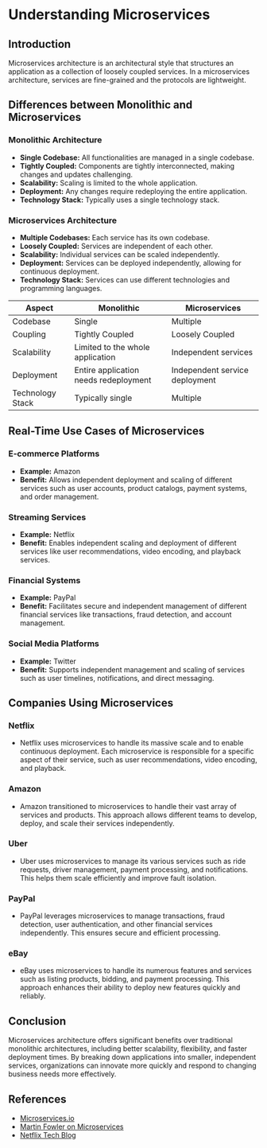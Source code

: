 # Understanding Microservices

## Introduction
Microservices architecture is an architectural style that structures an application as a collection of loosely coupled services. In a microservices architecture, services are fine-grained and the protocols are lightweight.

## Differences between Monolithic and Microservices

### Monolithic Architecture
- **Single Codebase:** All functionalities are managed in a single codebase.
- **Tightly Coupled:** Components are tightly interconnected, making changes and updates challenging.
- **Scalability:** Scaling is limited to the whole application.
- **Deployment:** Any changes require redeploying the entire application.
- **Technology Stack:** Typically uses a single technology stack.

### Microservices Architecture
- **Multiple Codebases:** Each service has its own codebase.
- **Loosely Coupled:** Services are independent of each other.
- **Scalability:** Individual services can be scaled independently.
- **Deployment:** Services can be deployed independently, allowing for continuous deployment.
- **Technology Stack:** Services can use different technologies and programming languages.

| Aspect          | Monolithic                                      | Microservices                                 |
|-----------------|-------------------------------------------------|-----------------------------------------------|
| Codebase        | Single                                          | Multiple                                      |
| Coupling        | Tightly Coupled                                 | Loosely Coupled                               |
| Scalability     | Limited to the whole application                | Independent services                          |
| Deployment      | Entire application needs redeployment           | Independent service deployment                |
| Technology Stack| Typically single                                | Multiple                                      |

## Real-Time Use Cases of Microservices

### E-commerce Platforms
- **Example:** Amazon
- **Benefit:** Allows independent deployment and scaling of different services such as user accounts, product catalogs, payment systems, and order management.

### Streaming Services
- **Example:** Netflix
- **Benefit:** Enables independent scaling and deployment of different services like user recommendations, video encoding, and playback services.

### Financial Systems
- **Example:** PayPal
- **Benefit:** Facilitates secure and independent management of different financial services like transactions, fraud detection, and account management.

### Social Media Platforms
- **Example:** Twitter
- **Benefit:** Supports independent management and scaling of services such as user timelines, notifications, and direct messaging.

## Companies Using Microservices

### Netflix
- Netflix uses microservices to handle its massive scale and to enable continuous deployment. Each microservice is responsible for a specific aspect of their service, such as user recommendations, video encoding, and playback.

### Amazon
- Amazon transitioned to microservices to handle their vast array of services and products. This approach allows different teams to develop, deploy, and scale their services independently.

### Uber
- Uber uses microservices to manage its various services such as ride requests, driver management, payment processing, and notifications. This helps them scale efficiently and improve fault isolation.

### PayPal
- PayPal leverages microservices to manage transactions, fraud detection, user authentication, and other financial services independently. This ensures secure and efficient processing.

### eBay
- eBay uses microservices to handle its numerous features and services such as listing products, bidding, and payment processing. This approach enhances their ability to deploy new features quickly and reliably.

## Conclusion
Microservices architecture offers significant benefits over traditional monolithic architectures, including better scalability, flexibility, and faster deployment times. By breaking down applications into smaller, independent services, organizations can innovate more quickly and respond to changing business needs more effectively.

## References
- [Microservices.io](https://microservices.io/)
- [Martin Fowler on Microservices](https://martinfowler.com/articles/microservices.html)
- [Netflix Tech Blog](https://netflixtechblog.com/)

